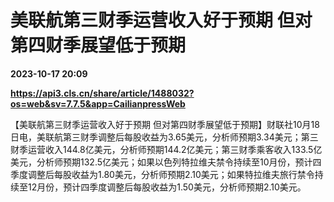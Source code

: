 # 美联航第三财季运营收入好于预期 但对第四财季展望低于预期

**2023-10-17 20:09**

**https://api3.cls.cn/share/article/1488032?os=web&sv=7.7.5&app=CailianpressWeb**

【美联航第三财季运营收入好于预期 但对第四财季展望低于预期】财联社10月18日电，美联航第三财季调整后每股收益为3.65美元，分析师预期3.34美元；第三财季运营收入144.8亿美元，分析师预期144.2亿美元；第三财季乘客收入133.5亿美元，分析师预期132.5亿美元；如果以色列特拉维夫禁令持续至10月份，预计四季度调整后每股收益为1.80美元，分析师预期2.10美元；如果特拉维夫旅行禁令持续至12月份，预计四季度调整后每股收益为1.50美元，分析师预期2.10美元。
